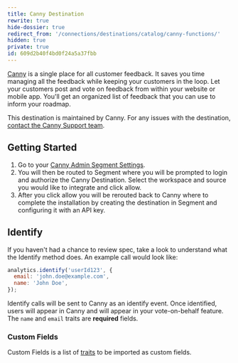 ```yaml
---
title: Canny Destination
rewrite: true
hide-dossier: true
redirect_from: '/connections/destinations/catalog/canny-functions/'
hidden: true
private: true
id: 609d2b40f4bd0f24a5a37fbb
---
```

[Canny](https://canny.io) is a single place for all customer feedback. It saves you time managing all the feedback while keeping your customers in the loop. Let your customers post and vote on feedback from within your website or mobile app. You'll get an organized list of feedback that you can use to inform your roadmap.

This destination is maintained by Canny. For any issues with the destination, [contact the Canny Support team](mailto:segment-help@canny.io).

## Getting Started



1. Go to your [Canny Admin Segment Settings](https://canny.io/redirect?to=%2Fadmin%2Fsettings%2Fsegment).
2. You will then be routed to Segment where you will be prompted to login and authorize the Canny Destination. Select the workspace and source you would like to integrate and click allow.
3. After you click allow you will be rerouted back to Canny where to complete the installation by creating the destination in Segment and configuring it with an API key.


## Identify
If you haven't had a chance to review spec, take a look to understand what the Identify method does. An example call would look like:

```js
analytics.identify('userId123', {
  email: 'john.doe@example.com',
  name: 'John Doe',
});
```
Identify calls will be sent to Canny as an identify event. Once identified, users will appear in Canny and will appear in your vote-on-behalf feature. The `name` and `email` traits are **required** fields.

### Custom Fields
Custom Fields is a list of [traits](/docs/connections/spec/identify/#traits) to be imported as custom fields.
